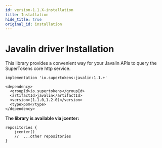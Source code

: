 ```yaml
---
id: version-1.1.X-installation
title: Installation
hide_title: true
original_id: installation
---
```


# Javalin driver Installation

This library provides a convenient way for your Javalin APIs to query the SuperTokens core http service.

<!--DOCUSAURUS_CODE_TABS-->
<!--Gradle-->
```
implementation 'io.supertokens:javalin:1.1.+'
```
<!--Maven-->
```
<dependency>
  <groupId>io.supertokens</groupId>
  <artifactId>javalin</artifactId>
  <version>[1.1.0,1.2.0)</version>
  <type>pom</type>
</dependency>
```
<!--END_DOCUSAURUS_CODE_TABS-->

**The library is available via jcenter:**
```
repositories {
    jcenter()
    //  ...other repositories
}
```